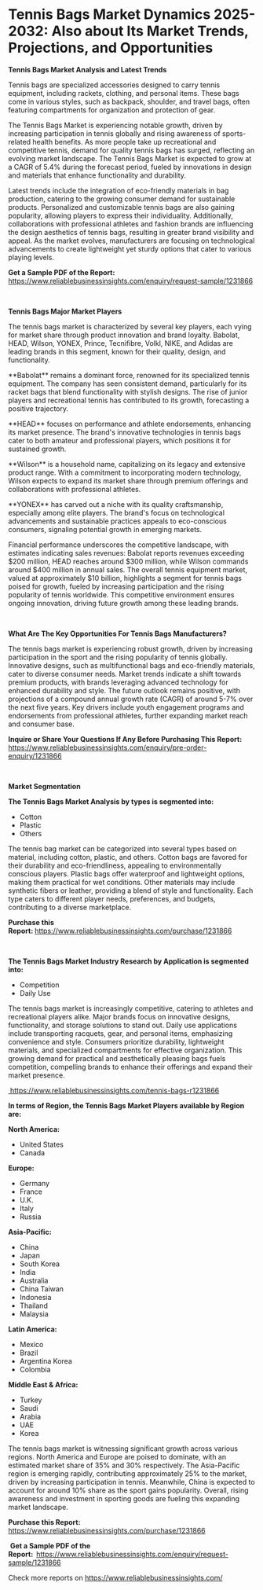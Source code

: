 <p><h1>Tennis Bags Market Dynamics 2025-2032: Also about Its Market Trends, Projections, and Opportunities</h1></p><p><strong>Tennis Bags Market Analysis and Latest Trends</strong></p>
<p><p>Tennis bags are specialized accessories designed to carry tennis equipment, including rackets, clothing, and personal items. These bags come in various styles, such as backpack, shoulder, and travel bags, often featuring compartments for organization and protection of gear.</p><p>The Tennis Bags Market is experiencing notable growth, driven by increasing participation in tennis globally and rising awareness of sports-related health benefits. As more people take up recreational and competitive tennis, demand for quality tennis bags has surged, reflecting an evolving market landscape. The Tennis Bags Market is expected to grow at a CAGR of 5.4% during the forecast period, fueled by innovations in design and materials that enhance functionality and durability.</p><p>Latest trends include the integration of eco-friendly materials in bag production, catering to the growing consumer demand for sustainable products. Personalized and customizable tennis bags are also gaining popularity, allowing players to express their individuality. Additionally, collaborations with professional athletes and fashion brands are influencing the design aesthetics of tennis bags, resulting in greater brand visibility and appeal. As the market evolves, manufacturers are focusing on technological advancements to create lightweight yet sturdy options that cater to various playing levels.</p></p>
<p><strong>Get a Sample PDF of the Report:&nbsp;</strong> <a href="https://www.reliablebusinessinsights.com/enquiry/request-sample/1231866?utm_campaign=2226&utm_medium=2&utm_source=Github&utm_content=ia&utm_term=06022025&utm_id=tennis-bags">https://www.reliablebusinessinsights.com/enquiry/request-sample/1231866</a></p>
<p>&nbsp;</p>
<p><strong>Tennis Bags Major Market Players</strong></p>
<p><p>The tennis bags market is characterized by several key players, each vying for market share through product innovation and brand loyalty. Babolat, HEAD, Wilson, YONEX, Prince, Tecnifibre, Volkl, NIKE, and Adidas are leading brands in this segment, known for their quality, design, and functionality.</p><p>**Babolat** remains a dominant force, renowned for its specialized tennis equipment. The company has seen consistent demand, particularly for its racket bags that blend functionality with stylish designs. The rise of junior players and recreational tennis has contributed to its growth, forecasting a positive trajectory.</p><p>**HEAD** focuses on performance and athlete endorsements, enhancing its market presence. The brand's innovative technologies in tennis bags cater to both amateur and professional players, which positions it for sustained growth.</p><p>**Wilson** is a household name, capitalizing on its legacy and extensive product range. With a commitment to incorporating modern technology, Wilson expects to expand its market share through premium offerings and collaborations with professional athletes.</p><p>**YONEX** has carved out a niche with its quality craftsmanship, especially among elite players. The brand's focus on technological advancements and sustainable practices appeals to eco-conscious consumers, signaling potential growth in emerging markets.</p><p>Financial performance underscores the competitive landscape, with estimates indicating sales revenues: Babolat reports revenues exceeding $200 million, HEAD reaches around $300 million, while Wilson commands around $400 million in annual sales. The overall tennis equipment market, valued at approximately $10 billion, highlights a segment for tennis bags poised for growth, fueled by increasing participation and the rising popularity of tennis worldwide. This competitive environment ensures ongoing innovation, driving future growth among these leading brands.</p></p>
<p>&nbsp;</p>
<p><strong>What Are The Key Opportunities For Tennis Bags Manufacturers?</strong></p>
<p><p>The tennis bags market is experiencing robust growth, driven by increasing participation in the sport and the rising popularity of tennis globally. Innovative designs, such as multifunctional bags and eco-friendly materials, cater to diverse consumer needs. Market trends indicate a shift towards premium products, with brands leveraging advanced technology for enhanced durability and style. The future outlook remains positive, with projections of a compound annual growth rate (CAGR) of around 5-7% over the next five years. Key drivers include youth engagement programs and endorsements from professional athletes, further expanding market reach and consumer base.</p></p>
<p><strong>Inquire or Share Your Questions If Any Before Purchasing This Report:</strong> <a href="https://www.reliablebusinessinsights.com/enquiry/pre-order-enquiry/1231866?utm_campaign=2226&utm_medium=2&utm_source=Github&utm_content=ia&utm_term=06022025&utm_id=tennis-bags">https://www.reliablebusinessinsights.com/enquiry/pre-order-enquiry/1231866</a></p>
<p>&nbsp;</p>
<p><strong>Market Segmentation</strong></p>
<p><strong>The Tennis Bags Market Analysis by types is segmented into:</strong></p>
<p><ul><li>Cotton</li><li>Plastic</li><li>Others</li></ul></p>
<p><p>The tennis bag market can be categorized into several types based on material, including cotton, plastic, and others. Cotton bags are favored for their durability and eco-friendliness, appealing to environmentally conscious players. Plastic bags offer waterproof and lightweight options, making them practical for wet conditions. Other materials may include synthetic fibers or leather, providing a blend of style and functionality. Each type caters to different player needs, preferences, and budgets, contributing to a diverse marketplace.</p></p>
<p><strong>Purchase this Report:&nbsp;</strong><a href="https://www.reliablebusinessinsights.com/purchase/1231866?utm_campaign=2226&utm_medium=2&utm_source=Github&utm_content=ia&utm_term=06022025&utm_id=tennis-bags">https://www.reliablebusinessinsights.com/purchase/1231866</a></p>
<p>&nbsp;</p>
<p><strong>The Tennis Bags Market Industry Research by Application is segmented into:</strong></p>
<p><ul><li>Competition</li><li>Daily Use</li></ul></p>
<p><p>The tennis bags market is increasingly competitive, catering to athletes and recreational players alike. Major brands focus on innovative designs, functionality, and storage solutions to stand out. Daily use applications include transporting racquets, gear, and personal items, emphasizing convenience and style. Consumers prioritize durability, lightweight materials, and specialized compartments for effective organization. This growing demand for practical and aesthetically pleasing bags fuels competition, compelling brands to enhance their offerings and expand their market presence.</p></p>
<p><a href="https://www.reliablebusinessinsights.com/tennis-bags-r1231866?utm_campaign=2226&utm_medium=2&utm_source=Github&utm_content=ia&utm_term=06022025&utm_id=tennis-bags">&nbsp;https://www.reliablebusinessinsights.com/tennis-bags-r1231866</a></p>
<p><strong>In terms of Region, the Tennis Bags Market Players available by Region are:</strong></p>
<p>
    <p> <strong> North America: </strong>
        <ul>
            <li>United States</li>
            <li>Canada</li>
        </ul>
        </p> 
    <p> <strong> Europe: </strong>
        <ul>
            <li>Germany</li>
            <li>France</li>
            <li>U.K.</li>
            <li>Italy</li>
            <li>Russia</li>
        </ul>
        </p> 
    <p> <strong> Asia-Pacific: </strong>
        <ul>
            <li>China</li>
            <li>Japan</li>
            <li>South Korea</li>
            <li>India</li>
            <li>Australia</li>
            <li>China Taiwan</li>
            <li>Indonesia</li>
            <li>Thailand</li>
            <li>Malaysia</li>
        </ul>
        </p> 
    <p> <strong> Latin America: </strong>
        <ul>
            <li>Mexico</li>
            <li>Brazil</li>
            <li>Argentina Korea</li>
            <li>Colombia</li>
        </ul>
        </p> 
    <p> <strong> Middle East & Africa: </strong>
        <ul>
            <li>Turkey</li>
            <li>Saudi</li>
            <li>Arabia</li>
            <li>UAE</li>
            <li>Korea</li>
        </ul>
    </p>
    </p>
<p><p>The tennis bags market is witnessing significant growth across various regions. North America and Europe are poised to dominate, with an estimated market share of 35% and 30% respectively. The Asia-Pacific region is emerging rapidly, contributing approximately 25% to the market, driven by increasing participation in tennis. Meanwhile, China is expected to account for around 10% share as the sport gains popularity. Overall, rising awareness and investment in sporting goods are fueling this expanding market landscape.</p></p>
<p><strong>Purchase this Report: </strong><a href="https://www.reliablebusinessinsights.com/purchase/1231866?utm_campaign=2226&utm_medium=2&utm_source=Github&utm_content=ia&utm_term=06022025&utm_id=tennis-bags">https://www.reliablebusinessinsights.com/purchase/1231866</a></p>
<p>&nbsp;<strong>Get a Sample PDF of the Report:&nbsp;&nbsp;</strong><a href="https://www.reliablebusinessinsights.com/enquiry/request-sample/1231866?utm_campaign=2226&utm_medium=2&utm_source=Github&utm_content=ia&utm_term=06022025&utm_id=tennis-bags">https://www.reliablebusinessinsights.com/enquiry/request-sample/1231866</a></p>
<p><strong></strong></p>
<p>Check more reports on <a href="https://www.reliablebusinessinsights.com/?utm_campaign=2226&utm_medium=2&utm_source=Github&utm_content=ia&utm_term=06022025&utm_id=tennis-bags">https://www.reliablebusinessinsights.com/</a></p>